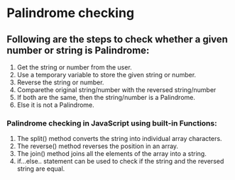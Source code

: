 # Palindrome checking
## Following are the steps to check whether a given number or string is Palindrome:
1) Get the string or number from the user.
2) Use a temporary variable to store the given string or number.
3) Reverse the string or number.
4) Comparethe original string/number with the reversed string/number
5) If both are the same, then the string/number is a Palindrome.
6) Else it is not a Palindrome.

### Palindrome checking in JavaScript using built-in Functions:
1) The split() method converts the string into individual array characters.
2) The reverse() method reverses the position in an array.
3) The join() method joins all the elements of the array into a string.
4) if...else.. statement can be used to check if the string and the reversed string are equal.
